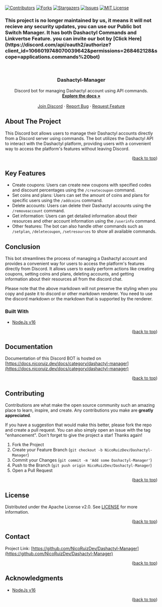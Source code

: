 # <div id="top"></div>
<!--
*** Hi
-->



<!-- PROJECT SHIELDS -->
<!--
*** I'm using markdown "reference style" links for readability.
*** Reference links are enclosed in brackets [ ] instead of parentheses ( ).
*** See the bottom of this document for the declaration of the reference variables
*** for contributors-url, forks-url, etc. This is an optional, concise syntax you may use.
*** https://www.markdownguide.org/basic-syntax/#reference-style-links
-->
[![Contributors][contributors-shield]][contributors-url]
[![Forks][forks-shield]][forks-url]
[![Stargazers][stars-shield]][stars-url]
[![Issues][issues-shield]][issues-url]
[![MIT License][license-shield]][license-url]


<h3> This project is no longer maintained by us, it means it will not recieve any security updates, you can use our Public bot Switch Manager. It has both Dashactyl Commands and Linkvertse Feature. you can invite our bot by [Click Here](https://discord.com/api/oauth2/authorize?client_id=1066019748070039642&permissions=268462128&scope=applications.commands%20bot) </h3>
<!-- PROJECT LOGO -->
<br />
<div align="center">
  
  <h3 align="center">Dashactyl-Manager</h3>

  <p align="center">
    Discord bot for managing Dashactyl account using API commands.
    <br />
    <a href="https://docs.nicoruiz.dev/docs/category/dashactyl-manager"><strong>Explore the docs »</strong></a>
    <br />
    <br />
    <a href="https://discord.gg/JRVPjPe3d8">Join Discord</a>
    ·
    <a href="https://github.com/NicoRuizDev/Dashactyl-Manager/issues">Report Bug</a>
    ·
    <a href="https://github.com/NicoRuizDev/Dashactyl-Manager/issues">Request Feature</a>
  </p>
</div>


<!-- ABOUT THE PROJECT -->
## About The Project

This Discord bot allows users to manage their Dashactyl accounts directly from a Discord server using commands. The bot utilizes the Dashactyl API to interact with the Dashactyl platform, providing users with a convenient way to access the platform's features without leaving Discord.

<p align="right">(<a href="#top">back to top</a>)</p>

## Key Features

-   Create coupons: Users can create new coupons with specified codes and discount percentages using the `/createcoupon` command.
-   Set coins and plans: Users can set the amount of coins and plans for specific users using the `/addcoins` command.
-   Delete accounts: Users can delete their Dashactyl accounts using the `/removeaccount` command.
-   Get information: Users can get detailed information about their resources and other account information using the `/userinfo` command.
-   Other features: The bot can also handle other commands such as `/setplan`, `/deletecoupon`, `/setresources` to show all available commands.

## Conclusion

This bot streamlines the process of managing a Dashactyl account and provides a convenient way for users to access the platform's features directly from Discord. It allows users to easily perform actions like creating coupons, setting coins and plans, deleting accounts, and getting information about their resources all from the discord chat.

Please note that the above markdown will not preserve the styling when you copy and paste it to discord or other markdown renderer. You need to use the discord markdown or the markdown that is supported by the renderer.

### Built With

* [NodeJs v16](https://nodejs.org)

<p align="right">(<a href="#top">back to top</a>)</p>



<!-- DOCUMENTATION -->
## Documentation

Documentation of this Discord BOT is hosted on [https://docs.nicoruiz.dev/docs/category/dashactyl-manager](https://docs.nicoruiz.dev/docs/category/dashactyl-manager)


<p align="right">(<a href="#top">back to top</a>)</p>



<!-- CONTRIBUTING -->
## Contributing

Contributions are what make the open source community such an amazing place to learn, inspire, and create. Any contributions you make are **greatly appreciated**.

If you have a suggestion that would make this better, please fork the repo and create a pull request. You can also simply open an issue with the tag "enhancement".
Don't forget to give the project a star! Thanks again!

1. Fork the Project
2. Create your Feature Branch (`git checkout -b NicoRuizDev/Dashactyl-Manager`)
3. Commit your Changes (`git commit -m 'Add some Dashactyl-Manager'`)
4. Push to the Branch (`git push origin NicoRuizDev/Dashactyl-Manager`)
5. Open a Pull Request

<p align="right">(<a href="#top">back to top</a>)</p>



<!-- LICENSE -->
## License

Distributed under the Apache License v2.0. See [LICENSE](https://github.com/NicoRuizDev/Dashactyl-Manager/blob/main/LICENSE) for more information.

<p align="right">(<a href="#top">back to top</a>)</p>



<!-- CONTACT -->
## Contact

Project Link: [https://github.com/NicoRuizDev/Dashactyl-Manager](https://github.com/NicoRuizDev/Dashactyl-Manager)

<p align="right">(<a href="#top">back to top</a>)</p>



<!-- ACKNOWLEDGMENTS -->
## Acknowledgments

* [NodeJs v16](https://nodejs.org)


<p align="right">(<a href="#top">back to top</a>)</p>



<!-- MARKDOWN LINKS & IMAGES -->
<!-- https://www.markdownguide.org/basic-syntax/#reference-style-links -->
[contributors-shield]: https://img.shields.io/github/contributors/NicoRuizDev/Dashactyl-Manager.svg?style=for-the-badge
[contributors-url]: https://github.com/NicoRuizDev/Dashactyl-Manager/graphs/contributors
[forks-shield]: https://img.shields.io/github/forks/NicoRuizDev/Dashactyl-Manager.svg?style=for-the-badge
[forks-url]: https://github.com/NicoRuizDev/Dashactyl-Manager/network/members
[stars-shield]: https://img.shields.io/github/stars/NicoRuizDev/Dashactyl-Manager.svg?style=for-the-badge
[stars-url]: https://github.com/NicoRuizDev/Dashactyl-Manager/stargazers
[issues-shield]: https://img.shields.io/github/issues/NicoRuizDev/Dashactyl-Manager.svg?style=for-the-badge
[issues-url]: https://github.com/NicoRuizDev/Dashactyl-Manager/issues
[license-shield]: https://img.shields.io/github/license/NicoRuizDev/Dashactyl-Manager.svg?style=for-the-badge
[license-url]: https://github.com/NicoRuizDev/Dashactyl-Manager/blob/master/LICENSE.txt
[product-screenshot]: images/screenshot.png
